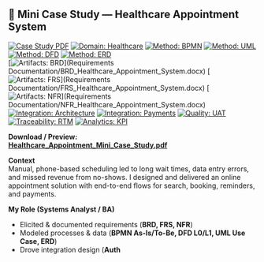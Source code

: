 ## 📄 Mini Case Study — Healthcare Appointment System

[![Case Study PDF](https://img.shields.io/badge/Case_Study-PDF-9b59b6)](Healthcare_Appointment_Mini_Case_Study.pdf)
[![Domain: Healthcare](https://img.shields.io/badge/Domain-Healthcare-0ea5e9)](#)
[![Method: BPMN](https://img.shields.io/badge/Method-BPMN-10b981)](_Process_Models_Diagrams/BPMN_AsIs_Swimlane_v2.png)
[![Method: UML](https://img.shields.io/badge/Method-UML-14b8a6)](_Process_Models_Diagrams/UML_UseCase_Updated.png)
[![Method: DFD](https://img.shields.io/badge/Method-DFD-22c55e)](_Process_Models_Diagrams/DFD_Level1_Updated.png)
[![Method: ERD](https://img.shields.io/badge/Method-ERD-84cc16)](_Process_Models_Diagrams/ERD_Updated.png)  
[![Artifacts: BRD](https://img.shields.io/badge/Artifact-BRD-3b82f6)](Requirements Documentation/BRD_Healthcare_Appointment_System.docx)
[![Artifacts: FRS](https://img.shields.io/badge/Artifact-FRS-0284c7)](Requirements Documentation/FRS_Healthcare_Appointment_System.docx)
[![Artifacts: NFR](https://img.shields.io/badge/Artifact-NFR-0369a1)](Requirements Documentation/NFR_Healthcare_Appointment_System.docx)
[![Integration: Architecture](https://img.shields.io/badge/Integration-Architecture-6366f1)](System_Analysis_Integration/System_Architecture_Diagram.png)
[![Integration: Payments](https://img.shields.io/badge/Integration-Payments-8b5cf6)](_Process_Models_Diagrams/Payment_Integration_Flow_v2.png)
[![Quality: UAT](https://img.shields.io/badge/Quality-UAT-ef4444)](Testing_UAT/UAT_Feedback_Form_Filled.docx)
[![Traceability: RTM](https://img.shields.io/badge/Traceability-RTM-f97316)](Traceability_Stakeholders/Requirements_Traceability_Matrix.xlsx)
[![Analytics: KPI](https://img.shields.io/badge/Analytics-KPI_Dashboard-22d3ee)](Reports_Dashboards/KPI_Dashboard_Formatted.png)

**Download / Preview:**  
[**Healthcare_Appointment_Mini_Case_Study.pdf**](Healthcare_Appointment_Mini_Case_Study.pdf)

**Context**  
Manual, phone-based scheduling led to long wait times, data entry errors, and missed revenue from no-shows. I designed and delivered an online appointment solution with end-to-end flows for search, booking, reminders, and payments.

**My Role (Systems Analyst / BA)**  
- Elicited & documented requirements (**BRD, FRS, NFR**)  
- Modeled processes & data (**BPMN As-Is/To-Be, DFD L0/L1, UML Use Case, ERD**)  
- Drove integration design (**Auth**
